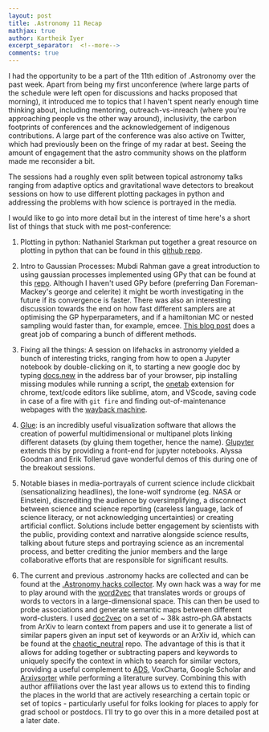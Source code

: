 ```yaml
---
layout: post
title: .Astronomy 11 Recap
mathjax: true
author: Kartheik Iyer
excerpt_separator:  <!--more-->
comments: true
---
```


I had the opportunity to be a part of the 11th edition of .Astronomy over the past week. Apart from being my first unconference (where large parts of the schedule were left open for discussions and hacks proposed that morning), it introduced me to topics that I haven't spent nearly enough time thinking about, including mentoring, outreach-vs-inreach (where you're approaching people vs the other way around), inclusivity, the carbon footprints of conferences and the acknowledgement of indigenous contributions. A large part of the conference was also active on Twitter, which had previously been on the fringe of my radar at best. Seeing the amount of engagement that the astro community shows on the platform made me reconsider a bit. 

The sessions had a roughly even split between topical astronomy talks ranging from adaptive optics and gravitational wave detectors to breakout sessions on how to use different plotting packages in python and addressing the problems with how science is portrayed in the media. <!--more-->

I would like to go into more detail but in the interest of time here's a short list of things that stuck with me post-conference: 

1. Plotting in python: Nathaniel Starkman put together a great resource on plotting in python that can be found in this [github repo](https://github.com/nstarman/2019-10-22-dotAstronomy-Plotting-Workshop). 

2. Intro to Gaussian Processes: Mubdi Rahman gave a great introduction to using gaussian processes implemented using GPy that can be found at this [repo](https://github.com/mubdi/dotastroto_gaussianprocesses). Although I haven't used GPy before (preferring Dan Foreman-Mackey's george and celerite) it might be worth investigating in the future if its convergence is faster. There was also an interesting discussion towards the end on how fast different samplers are at optimising the GP hyperparameters, and if a hamiltonian MC or nested sampling would faster than, for example, emcee. [This blog post](https://mattpitkin.github.io/samplers-demo/pages/samplers-samplers-everywhere/) does a great job of comparing a bunch of different methods.

3. Fixing all the things: A session on lifehacks in astronomy yielded a bunch of interesting tricks, ranging from how to open a Jupyter notebook by double-clicking on it, to starting a new google doc by typing [docs.new](http://docs.new) in the address bar of your browser, pip installing missing modules while running a script, the [onetab](https://www.one-tab.com/) extension for chrome, text/code editors like sublime, atom, and VScode, saving code in case of a fire with `git fire` and finding out-of-maintenance webpages with the [wayback machine](https://archive.org/).

4. [Glue](https://glueviz.org/): is an incredibly useful visualization software that allows the creation of powerful multidimensional or multipanel plots linking different datasets (by gluing them together, hence the name). [Glupyter](https://github.com/glue-viz/glue-jupyter) extends this by providing a front-end for jupyter notebooks.  Alyssa Goodman and Erik Tollerud gave wonderful demos of this during one of the breakout sessions.

5. Notable biases in media-portrayals of current science include clickbait (sensationalizing headlines), the lone-wolf syndrome (eg. NASA or Einstein), discrediting the audience by oversimplifying, a disconnect between science and science reporting (careless language, lack of science literacy, or not acknowledging uncertainties) or creating artificial conflict. Solutions include better engagement by scientists with the public, providing context and narrative alongside science results, talking about future steps and portraying science as an incremental process, and better crediting the junior members and the large collaborative efforts that are responsible for significant results.

6. The current and previous .astronomy hacks are collected and can be found at the [.Astronomy hacks collector](https://dotastro.github.io/hacks-collector/). My own hack was a way for me to play around with the [word2vec](https://en.wikipedia.org/wiki/Word2vec) that translates words or groups of words to vectors in a large-dimensional space. This can then be used to probe associations and generate semantic maps between different word-clusters. I used [doc2vec](https://medium.com/@klintcho/doc2vec-tutorial-using-gensim-ab3ac03d3a1) on a set of ~ 38k astro-ph.GA abstacts from ArXiv to learn context from papers and use it to generate a list of similar papers given an input set of keywords or an ArXiv id, which can be found at the [chaotic_neutral](https://github.com/kartheikiyer/chaotic_neutral) repo. The advantage of this is that it allows for adding together or subtracting papers and keywords to uniquely specify the context in which to search for similar vectors, providing a useful complement to [ADS](https://ui.adsabs.harvard.edu), VoxCharta, Google Scholar and [Arxivsorter](https://www.arxivsorter.org) while performing a literature survey. Combining this with author affiliations over the last year allows us to extend this to finding the places in the world that are actively researching a certain topic or set of topics - particularly useful for folks looking for places to apply for grad school or postdocs. I'll try to go over this in a more detailed post at a later date.
